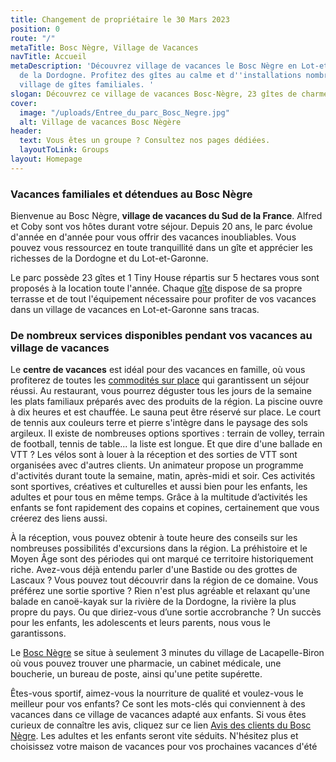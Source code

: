 ```yaml
---
title: Changement de propriétaire le 30 Mars 2023
position: 0
route: "/"
metaTitle: Bosc Nègre, Village de Vacances
navTitle: Accueil
metaDescription: 'Découvrez village de vacances le Bosc Nègre en Lot-et-Garonne, limitrophe
  de la Dordogne. Profitez des gîtes au calme et d''installations nombreux dans ce
  village de gîtes familiales. '
slogan: Découvrez ce village de vacances Bosc-Nègre, 23 gîtes de charme dans le Lot-et-Garonne
cover:
  image: "/uploads/Entree_du_parc_Bosc_Negre.jpg"
  alt: Village de vacances Bosc Nègère
header:
  text: Vous êtes un groupe ? Consultez nos pages dédiées.
  layoutToLink: Groups
layout: Homepage
---
```


### Vacances familiales et détendues au Bosc Nègre

Bienvenue au Bosc Nègre, **village de vacances du Sud de la France**. Alfred et Coby sont vos hôtes durant votre séjour. Depuis 20 ans, le parc évolue d'année en d'année pour vous offrir des vacances inoubliables. Vous pouvez vous ressourcez en toute tranquillité dans un gîte et apprécier les richesses de la Dordogne et du Lot-et-Garonne.

Le parc possède 23 gîtes et 1 Tiny House répartis sur 5 hectares vous sont proposés à la location toute l'année. Chaque [gîte](/tous-les-gites/) dispose de sa propre terrasse et de tout l'équipement nécessaire pour profiter de vos vacances dans un village de vacances en Lot-et-Garonne sans tracas.

### De nombreux services disponibles pendant vos vacances au village de vacances

Le **centre de vacances** est idéal pour des vacances en famille, où vous profiterez de toutes les [commodités sur place](/tous-les-services/) qui garantissent un séjour réussi. Au restaurant, vous pourrez déguster tous les jours de la semaine les plats familiaux préparés avec des produits de la région. La piscine ouvre à dix heures et est chauffée. Le sauna peut être réservé sur place. Le court de tennis aux couleurs terre et pierre s'intègre dans le paysage des sols argileux. Il existe de nombreuses options sportives : terrain de volley, terrain de football, tennis de table... la liste est longue. Et que dire d'une ballade en VTT ? Les vélos sont à louer à la réception et des sorties de VTT sont organisées avec d'autres clients. Un animateur propose un programme d'activités durant toute la semaine, matin, après-midi et soir. Ces activités sont sportives, créatives et culturelles et aussi bien pour les enfants, les adultes et pour tous en même temps. Grâce à la multitude d’activités les enfants se font rapidement des copains et copines, certainement que vous créerez des liens aussi.

À la réception, vous pouvez obtenir à toute heure des conseils sur les nombreuses possibilités d'excursions dans la région. La préhistoire et le Moyen Âge sont des périodes qui ont marqué ce territoire historiquement riche. Avez-vous déjà entendu parler d'une Bastide ou des grottes de Lascaux ? Vous pouvez tout découvrir dans la région de ce domaine. Vous préférez une sortie sportive ? Rien n'est plus agréable et relaxant qu'une balade en canoë-kayak sur la rivière de la Dordogne, la rivière la plus propre du pays. Ou que diriez-vous d’une sortie accrobranche ? Un succès pour les enfants, les adolescents et leurs parents, nous vous le garantissons.

Le [Bosc Nègre](https://www.villagesdegites.fr/offres/bosc-negre-village-de-vacances-lacapelle-biron-fr-2692499/) se situe à seulement 3 minutes du village de Lacapelle-Biron où vous pouvez trouver une pharmacie, un cabinet médicale, une boucherie, un bureau de poste, ainsi qu'une petite supérette.

Êtes-vous sportif, aimez-vous la nourriture de qualité et voulez-vous le meilleur pour vos enfants? Ce sont les mots-clés qui conviennent à des vacances dans ce village de vacances adapté aux enfants. Si vous êtes curieux de connaître les avis, cliquez sur ce lien [Avis des clients du Bosc Nègre](https://www.camping2be.com/france/lacapelle-biron/avis-clients-village-de-vacances-bosc-negre). Les adultes et les enfants seront vite séduits. N'hésitez plus et choisissez votre maison de vacances pour vos prochaines vacances d'été 
